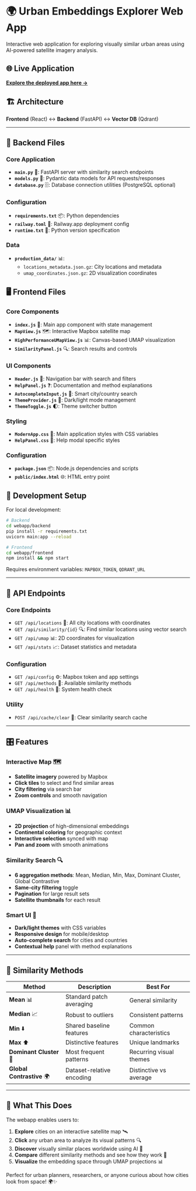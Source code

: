 # 🌍 Urban Embeddings Explorer Web App

Interactive web application for exploring visually similar urban areas using AI-powered satellite imagery analysis.

## 🌐 Live Application

**[Explore the deployed app here →](YOUR_DEPLOYED_URL_HERE)**

## 🏗️ Architecture

**Frontend** (React) ↔️ **Backend** (FastAPI) ↔️ **Vector DB** (Qdrant)

---

## 📁 Backend Files

### Core Application

- **`main.py`** 🚀: FastAPI server with similarity search endpoints
- **`models.py`** 📝: Pydantic data models for API requests/responses
- **`database.py`** 🗄️: Database connection utilities (PostgreSQL optional)

### Configuration

- **`requirements.txt`** 📦: Python dependencies
- **`railway.toml`** 🚂: Railway.app deployment config
- **`runtime.txt`** 🐍: Python version specification

### Data

- **`production_data/`** 📊:
  - `locations_metadata.json.gz`: City locations and metadata
  - `umap_coordinates.json.gz`: 2D visualization coordinates

## 🖥️ Frontend Files

### Core Components

- **`index.js`** 🎯: Main app component with state management
- **`MapView.js`** 🗺️: Interactive Mapbox satellite map
- **`HighPerformanceUMapView.js`** 📊: Canvas-based UMAP visualization
- **`SimilarityPanel.js`** 🔍: Search results and controls

### UI Components

- **`Header.js`** 📱: Navigation bar with search and filters
- **`HelpPanel.js`** ❓: Documentation and method explanations
- **`AutocompleteInput.js`** 🔎: Smart city/country search
- **`ThemeProvider.js`** 🎨: Dark/light mode management
- **`ThemeToggle.js`** 🌓: Theme switcher button

### Styling

- **`ModernApp.css`** 💄: Main application styles with CSS variables
- **`HelpPanel.css`** 📖: Help modal specific styles

### Configuration

- **`package.json`** 📦: Node.js dependencies and scripts
- **`public/index.html`** 🌐: HTML entry point

## 🔧 Development Setup

For local development:

```bash
# Backend
cd webapp/backend
pip install -r requirements.txt
uvicorn main:app --reload

# Frontend
cd webapp/frontend
npm install && npm start
```

Requires environment variables: `MAPBOX_TOKEN`, `QDRANT_URL`

---

## 🔌 API Endpoints

### Core Endpoints

- `GET /api/locations` 📍: All city locations with coordinates
- `GET /api/similarity/{id}` 🔍: Find similar locations using vector search
- `GET /api/umap` 📊: 2D coordinates for visualization
- `GET /api/stats` 📈: Dataset statistics and metadata

### Configuration

- `GET /api/config` ⚙️: Mapbox token and app settings
- `GET /api/methods` 🧠: Available similarity methods
- `GET /api/health` 💚: System health check

### Utility

- `POST /api/cache/clear` 🧹: Clear similarity search cache

---

## 🎛️ Features

### Interactive Map 🗺️

- **Satellite imagery** powered by Mapbox
- **Click tiles** to select and find similar areas
- **City filtering** via search bar
- **Zoom controls** and smooth navigation

### UMAP Visualization 📊

- **2D projection** of high-dimensional embeddings
- **Continental coloring** for geographic context
- **Interactive selection** synced with map
- **Pan and zoom** with smooth animations

### Similarity Search 🔍

- **6 aggregation methods**: Mean, Median, Min, Max, Dominant Cluster, Global Contrastive
- **Same-city filtering** toggle
- **Pagination** for large result sets
- **Satellite thumbnails** for each result

### Smart UI 🧠

- **Dark/light themes** with CSS variables
- **Responsive design** for mobile/desktop
- **Auto-complete search** for cities and countries
- **Contextual help** panel with method explanations

---

## 🎨 Similarity Methods

| Method                    | Description               | Best For                |
| ------------------------- | ------------------------- | ----------------------- |
| **Mean** 📊               | Standard patch averaging  | General similarity      |
| **Median** 📈             | Robust to outliers        | Consistent patterns     |
| **Min** ⬇️                | Shared baseline features  | Common characteristics  |
| **Max** ⬆️                | Distinctive features      | Unique landmarks        |
| **Dominant Cluster** 🎯   | Most frequent patterns    | Recurring visual themes |
| **Global Contrastive** 🌍 | Dataset-relative encoding | Distinctive vs average  |

---

## 🎯 What This Does

The webapp enables users to:

1. **Explore** cities on an interactive satellite map 🛰️
2. **Click** any urban area to analyze its visual patterns 🔍
3. **Discover** visually similar places worldwide using AI 🤖
4. **Compare** different similarity methods and see how they work 🔬
5. **Visualize** the embedding space through UMAP projections 📊

Perfect for urban planners, researchers, or anyone curious about how cities look from space! 🌍✨
